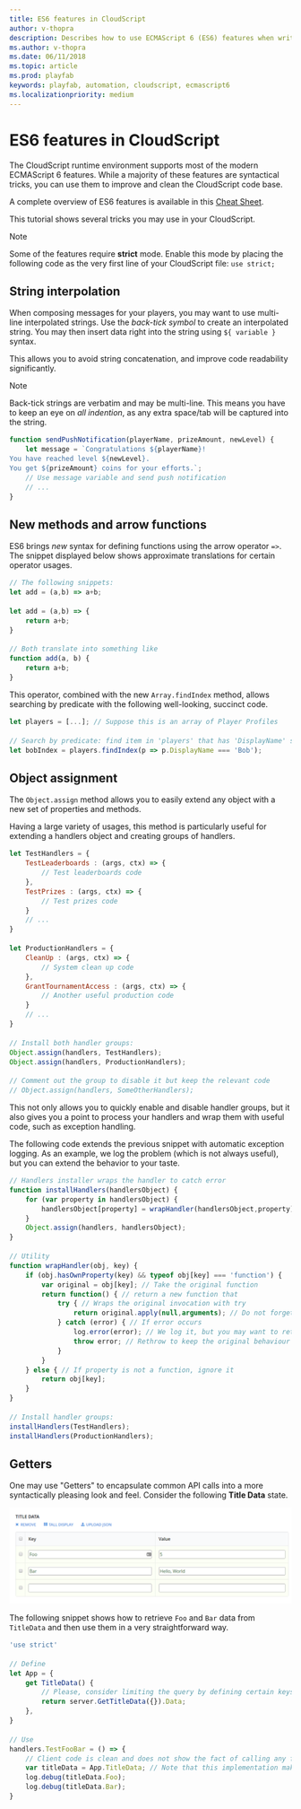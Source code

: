 ```yaml
---
title: ES6 features in CloudScript
author: v-thopra
description: Describes how to use ECMAScript 6 (ES6) features when writing CloudScript.
ms.author: v-thopra
ms.date: 06/11/2018
ms.topic: article
ms.prod: playfab
keywords: playfab, automation, cloudscript, ecmascript6
ms.localizationpriority: medium
---
```


# ES6 features in CloudScript

The CloudScript runtime environment supports most of the modern ECMAScript 6 features. While a majority of these features are syntactical tricks, you can use them to improve and clean the CloudScript code base.

A complete overview of ES6 features is available in this [Cheat Sheet](https://devhints.io/es6).

This tutorial shows several tricks you may use in your CloudScript.

> [!NOTE]
> Some of the features require **strict** mode. Enable this mode by placing the following code as the very first line of your CloudScript file:
> `use strict;`

## String interpolation

When composing messages for your players, you may want to use multi-line interpolated strings. Use the *back-tick symbol* to create an interpolated string. You may then insert data right into the string using `${ variable }` syntax.

This allows you to avoid string concatenation, and improve code readability significantly.

> [!NOTE]
> Back-tick strings are verbatim and may be multi-line. This means you have to keep an eye on *all indention*, as any extra space/tab will be captured into the string.

```javascript
function sendPushNotification(playerName, prizeAmount, newLevel) {
    let message = `Congratulations ${playerName}!
You have reached level ${newLevel}.
You get ${prizeAmount} coins for your efforts.`;
    // Use message variable and send push notification
    // ...
}
```

## New methods and arrow functions

ES6 brings *new* syntax for defining functions using the arrow operator `=>`. The snippet displayed below shows approximate translations for certain operator usages.

```javascript
// The following snippets:
let add = (a,b) => a+b;

let add = (a,b) => {
    return a+b;
}

// Both translate into something like
function add(a, b) {
    return a+b;
}
```

This operator, combined with the new `Array.findIndex` method, allows searching by predicate with the following well-looking, succinct code.

```javascript
let players = [...]; // Suppose this is an array of Player Profiles

// Search by predicate: find item in 'players' that has 'DisplayName' set to 'Bob':
let bobIndex = players.findIndex(p => p.DisplayName === 'Bob');
```

## Object assignment

The `Object.assign` method allows you to easily extend any object with a new set of properties and methods.

Having a large variety of usages, this method is particularly useful for extending a handlers object and creating groups of handlers.

```javascript
let TestHandlers = {
    TestLeaderboards : (args, ctx) => {
        // Test leaderboards code
    },
    TestPrizes : (args, ctx) => {
        // Test prizes code
    }
    // ...
}

let ProductionHandlers = {
    CleanUp : (args, ctx) => {
        // System clean up code
    },
    GrantTournamentAccess : (args, ctx) => {
        // Another useful production code
    }
    // ...
}

// Install both handler groups:
Object.assign(handlers, TestHandlers);
Object.assign(handlers, ProductionHandlers);

// Comment out the group to disable it but keep the relevant code
// Object.assign(handlers, SomeOtherHandlers);
```

This not only allows you to quickly enable and disable handler groups, but it also gives you a point to process your handlers and wrap them with useful code, such as exception handling.

The following code extends the previous snippet with automatic exception logging. As an example, we log the problem (which is not always useful), but you can extend the behavior to your taste.

```javascript
// Handlers installer wraps the handler to catch error
function installHandlers(handlersObject) {
    for (var property in handlersObject) {
        handlersObject[property] = wrapHandler(handlersObject,property)
    }
    Object.assign(handlers, handlersObject);
}

// Utility
function wrapHandler(obj, key) {
    if (obj.hasOwnProperty(key) && typeof obj[key] === 'function') {
        var original = obj[key]; // Take the original function
        return function() { // return a new function that
            try { // Wraps the original invocation with try
                return original.apply(null,arguments); // Do not forget to pass arguments
            } catch (error) { // If error occurs
                log.error(error); // We log it, but you may want to retry / do something else
                throw error; // Rethrow to keep the original behaviour
            }
        }
    } else { // If property is not a function, ignore it
        return obj[key];
    }
}

// Install handler groups:
installHandlers(TestHandlers);
installHandlers(ProductionHandlers);
```

## Getters

One may use "Getters" to encapsulate common API calls into a more syntactically pleasing look and feel. Consider the following **Title Data** state.

![Game Manager - Title Data](media/tutorials/game-manager-title-data.png)  

The following snippet shows how to retrieve `Foo` and `Bar` data from `TitleData` and then use them in a very straightforward way.

```javascript
'use strict'

// Define
let App = {
    get TitleData() {
        // Please, consider limiting the query by defining certain keys that you need
        return server.GetTitleData({}).Data;
    },
}

// Use
handlers.TestFooBar = () => {
    // Client code is clean and does not show the fact of calling any functions / making api request
    var titleData = App.TitleData; // Note that this implementation makes an API call every time it's accessed
    log.debug(titleData.Foo);
    log.debug(titleData.Bar);
}
```
